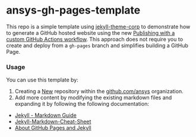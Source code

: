 # ansys-gh-pages-template

This repo is a simple template using
[jekyll-theme-corp](https://github.com/ansys/jekyll-theme-corp) to demonstrate how to generate a GitHub hosted website using the new [Publishing with a custom GitHub Actions workflow](https://docs.github.com/en/pages/getting-started-with-github-pages/configuring-a-publishing-source-for-your-github-pages-site#publishing-with-a-custom-github-actions-workflow). This approach does not require you to create and deploy from a `gh-pages` branch and simplifies building a GitHub Page.

### Usage

You can use this template by:

1. Creating a [New](https://github.com/organizations/ansys/repositories/new) repository within the [github.com/ansys](https://github.com/ansys) organization.
2. Add more content by modifying the existing markdown files and expanding it by following the following documentation:

- [Jekyll - Markdown Guide](https://www.markdownguide.org/tools/jekyll/)
- [Jekyll-Markdown-Cheat-Sheet](https://itopaloglu83.github.io/Jekyll-Markdown-Cheat-Sheet/)
- [About GitHub Pages and Jekyll](https://docs.github.com/en/pages/setting-up-a-github-pages-site-with-jekyll/about-github-pages-and-jekyll)
